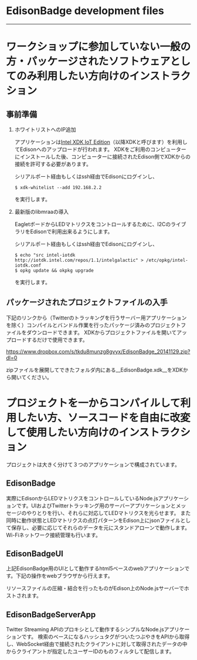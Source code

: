 # EdisonBadge development files #

-------------------------------------------------------------------------------

# ワークショップに参加していない一般の方・パッケージされたソフトウェアとしてのみ利用したい方向けのインストラクション

## 事前準備

1. ホワイトリストへのIP追加

    アプリケーションは[Intel XDK IoT Edition](https://software.intel.com/en-us/html5/xdk-iot)（以降XDKと呼びます）を利用してEdisonへのアップロードが行われます。
    XDKをご利用のコンピューターにインストールした後、コンピューターに接続されたEdison側でXDKからの接続を許可する必要があります。

    シリアルポート経由もしくはssh経由でEdisonにログインし、
    ```shellscript
    $ xdk-whitelist --add 192.168.2.2
    ```
    を実行します。

2. 最新版のlibmraaの導入

    EagletボードからLEDマトリクスをコントロールするために、I2CのライブラリをEdisonで利用出来るようにします。

    シリアルポート経由もしくはssh経由でEdisonにログインし、
    ```shellscript
    $ echo "src intel-iotdk http://iotdk.intel.com/repos/1.1/intelgalactic" > /etc/opkg/intel-iotdk.conf
    $ opkg update && okpkg upgrade
    ```
    を実行します。


## パッケージされたプロジェクトファイルの入手

下記のリンクから（Twitterのトラッキングを行うサーバー用アプリケーションを除く）コンパイルとバンドル作業を行ったパッケージ済みのプロジェクトファイルをダウンロードできます。
XDKからプロジェクトファイルを開いてアップロードするだけで使用できます。

https://www.dropbox.com/s/tkdu8munzg8gvyx/EdisonBadge_20141129.zip?dl=0

zipファイルを展開してできたフォルダ内にある__EdisonBadge.xdk__をXDKから開いてください。


# プロジェクトを一からコンパイルして利用したい方、ソースコードを自由に改変して使用したい方向けのインストラクション

プロジェクトは大きく分けて３つのアプリケーションで構成されています。

## EdisonBadge

実際にEdisonからLEDマトリクスをコントロールしているNode.jsアプリケーションです。UIおよびTwitterトラッキング用のサーバーアプリケーションとメッセージのやりとりを行い、それらに対応してLEDマトリクスを光らせます。
また同時に動作状態とLEDマトリクスの点灯パターンをEdison上にjsonファイルとして保存し、必要に応じてそれらのデータを元にスタンドアローンで動作します。
Wi-Fiネットワーク接続管理も行います。

## EdisonBadgeUI

上記EdisonBadge用のUIとして動作するhtml5ベースのwebアプリケーションです。下記の操作をwebブラウザから行えます。


リソースファイルの圧縮・結合を行ったものがEdison上のNode.jsサーバーでホストされます。

## EdisonBadgeServerApp

Twitter Streaming APIのプロキシとして動作するシンプルなNode.jsアプリケーションです。
検索のベースになるハッシュタグがついたつぶやきをAPIから取得し、WebSocket経由で接続されたクライアントに対して取得されたデータの中からクライアントが指定したユーザーIDのものフィルタして配信します。
